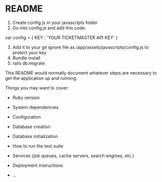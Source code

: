 # README


1. Create config.js in your javascripts folder
2. Go into config.js and add this code:

var config = {
  KEY : 'YOUR TICKETMASTER API KEY'
}

3. Add it to your git ignore file as /app/assets/javascripts/config.js to protect your key
4. Bundle install
5. rails db:migrate

This README would normally document whatever steps are necessary to get the
application up and running.

Things you may want to cover:

* Ruby version

* System dependencies

* Configuration

* Database creation

* Database initialization

* How to run the test suite

* Services (job queues, cache servers, search engines, etc.)

* Deployment instructions

* ...
